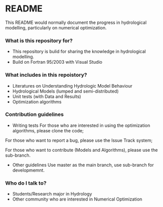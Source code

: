 # README #

This README would normally document the progress in hydrological modelling, particularly on numerical optimization.

### What is this repository for? ###

* This repository is bulid for sharing the knowledge in hydrological modelling.
* Build on Fortran 95/2003 with Visual Studio

### What includes in this repoistory? ###

* Literatures on Understanding Hydrologic Model Behaviour
* Hydrological Models (lumped and semi-distributed)
* Unit tests (with Data and Results)
* Optimization algorithms

### Contribution guidelines ###

* Writing tests
For those who are interested in using the optimization algorithms, please clone the code;

For those who want to report a bug, please use the Issue Track system;

For those who want to contribute (Models and Algorithms), please use the sub-branch.

* Other guidelines
Use master as the main branch, use sub-branch for developmemnt.

### Who do I talk to? ###

* Students/Research major in Hydrology
* Other community who are interested in Numerical Optimization